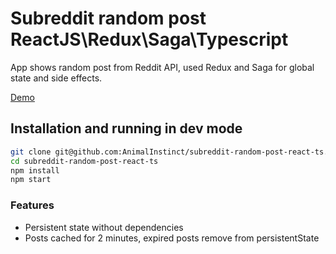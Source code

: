 # Subreddit random post ReactJS\Redux\Saga\Typescript

App shows random post from Reddit API, used Redux and Saga for global state and side effects.

[Demo](https://subreddit-random-post-react.web.app/)

## Installation and running in dev mode

```bash
git clone git@github.com:AnimalInstinct/subreddit-random-post-react-ts.git
cd subreddit-random-post-react-ts
npm install
npm start
```

### Features

- Persistent state without dependencies
- Posts cached for 2 minutes, expired posts remove from persistentState
